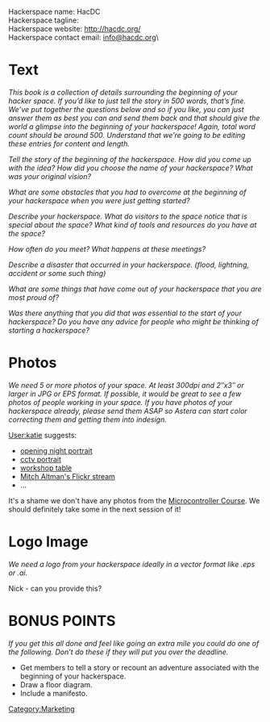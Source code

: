 Hackerspace name: HacDC\
Hackerspace tagline:\
Hackerspace website: <http://hacdc.org/>\
Hackerspace contact email: info@hacdc.org\

# Text

*This book is a collection of details surrounding the beginning of your
hacker space. If you’d like to just tell the story in 500 words, that’s
fine. We’ve put together the questions below and so if you like, you can
just answer them as best you can and send them back and that should give
the world a glimpse into the beginning of your hackerspace! Again, total
word count should be around 500. Understand that we’re going to be
editing these entries for content and length.*

*Tell the story of the beginning of the hackerspace. How did you come up
with the idea? How did you choose the name of your hackerspace? What was
your original vision?*

*What are some obstacles that you had to overcome at the beginning of
your hackerspace when you were just getting started?*

*Describe your hackerspace. What do visitors to the space notice that is
special about the space? What kind of tools and resources do you have at
the space?*

*How often do you meet? What happens at these meetings?*

*Describe a disaster that occurred in your hackerspace. (flood,
lightning, accident or some such thing)*

*What are some things that have come out of your hackerspace that you
are most proud of?*

*Was there anything that you did that was essential to the start of your
hackerspace? Do you have any advice for people who might be thinking of
starting a hackerspace?*

# Photos

*We need 5 or more photos of your space. At least 300dpi and 2″x3″ or
larger in JPG or EPS format. If possible, it would be great to see a few
photos of people working in your space. If you have photos of your
hackerspace already, please send them ASAP so Astera can start color
correcting them and getting them into indesign.*

[User:katie](User:katie) suggests:

-   [opening night
    portrait](http://www.flickr.com/photos/acaben/2736855804/in/pool-hacdc)
-   [cctv
    portrait](http://www.flickr.com/photos/phrontist/2566412863/in/pool-hacdc)
-   [workshop
    table](http://www.flickr.com/photos/phrontist/2599830140/in/pool-hacdc/)
-   [Mitch Altman's Flickr
    stream](http://flickr.com/photos/maltman23/sets/72157607201847740/)
-   ...

It's a shame we don't have any photos from the [Microcontroller
Course](Microcontroller_Course). We should definitely take
some in the next session of it!

# Logo Image

*We need a logo from your hackerspace ideally in a vector format like
.eps or .ai.*

Nick - can you provide this?

# BONUS POINTS

*If you get this all done and feel like going an extra mile you could do
one of the following. Don’t do these if they will put you over the
deadline.*

-   Get members to tell a story or recount an adventure associated with
    the beginning of your hackerspace.
-   Draw a floor diagram.
-   Include a manifesto.

[Category:Marketing](Category:Marketing)

